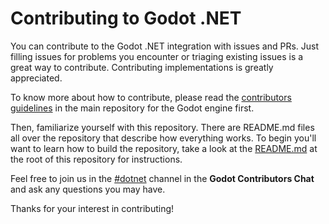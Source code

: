 # Contributing to Godot .NET

You can contribute to the Godot .NET integration with issues and PRs. Just filling issues for problems you encounter or triaging existing issues is a great way to contribute. Contributing implementations is greatly appreciated.

To know more about how to contribute, please read the [contributors guidelines](https://github.com/godotengine/godot/blob/master/CONTRIBUTING.md) in the main repository for the Godot engine first.

Then, familiarize yourself with this repository. There are README.md files all over the repository that describe how everything works. To begin you'll want to learn how to build the repository, take a look at the [README.md](./README.md) at the root of this repository for instructions.

Feel free to join us in the [#dotnet](https://chat.godotengine.org/channel/dotnet) channel in the **Godot Contributors Chat** and ask any questions you may have.

Thanks for your interest in contributing!
